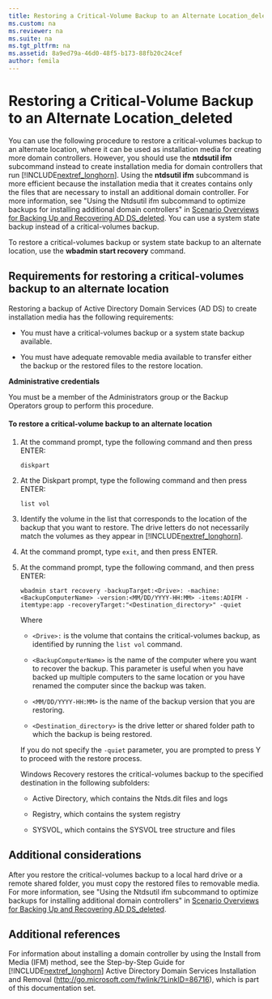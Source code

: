 ```yaml
---
title: Restoring a Critical-Volume Backup to an Alternate Location_deleted
ms.custom: na
ms.reviewer: na
ms.suite: na
ms.tgt_pltfrm: na
ms.assetid: 8a9ed79a-46d0-48f5-b173-88fb20c24cef
author: femila
---
```

# Restoring a Critical-Volume Backup to an Alternate Location_deleted
You can use the following procedure to restore a critical\-volumes backup to an alternate location, where it can be used as installation media for creating more domain controllers. However, you should use the **ntdsutil ifm** subcommand instead to create installation media for domain controllers that run [!INCLUDE[nextref_longhorn](../Token/nextref_longhorn_md.md)]. Using the **ntdsutil ifm** subcommand is more efficient because the installation media that it creates contains only the files that are necessary to install an additional domain controller. For more information, see "Using the Ntdsutil ifm subcommand to optimize backups for installing additional domain controllers" in [Scenario Overviews for Backing Up and Recovering AD DS_deleted](../Topic/Scenario-Overviews-for-Backing-Up-and-Recovering-AD-DS_deleted.md). You can use a system state backup instead of a critical\-volumes backup.  
  
To restore a critical\-volumes backup or system state backup to an alternate location, use the **wbadmin start recovery** command.  
  
## Requirements for restoring a critical\-volumes backup to an alternate location  
Restoring a backup of Active Directory Domain Services \(AD DS\) to create installation media has the following requirements:  
  
-   You must have a critical\-volumes backup or a system state backup available.  
  
-   You must have adequate removable media available to transfer either the backup or the restored files to the restore location.  
  
**Administrative credentials**  
  
You must be a member of the Administrators group or the Backup Operators group to perform this procedure.  
  
#### To restore a critical\-volume backup to an alternate location  
  
1.  At the command prompt, type the following command and then press ENTER:  
  
    ```  
    diskpart  
    ```  
  
2.  At the Diskpart prompt, type the following command and then press ENTER:  
  
    ```  
    list vol  
    ```  
  
3.  Identify the volume in the list that corresponds to the location of the backup that you want to restore. The drive letters do not necessarily match the volumes as they appear in [!INCLUDE[nextref_longhorn](../Token/nextref_longhorn_md.md)].  
  
4.  At the command prompt, type `exit`, and then press ENTER.  
  
5.  At the command prompt, type the following command, and then press ENTER:  
  
    ```  
    wbadmin start recovery -backupTarget:<Drive>: -machine:<BackupComputerName> -version:<MM/DD/YYYY-HH:MM> -items:ADIFM -itemtype:app -recoveryTarget:"<Destination_directory>" -quiet  
    ```  
  
    Where  
  
    -   `<Drive>:` is the volume that contains the critical\-volumes backup, as identified by running the `list vol` command.  
  
    -   `<BackupComputerName>` is the name of the computer where you want to recover the backup. This parameter is useful when you have backed up multiple computers to the same location or you have renamed the computer since the backup was taken.  
  
    -   `<MM/DD/YYYY-HH:MM>` is the name of the backup version that you are restoring.  
  
    -   `<Destination_directory>` is the drive letter or shared folder path to which the backup is being restored.  
  
    If you do not specify the `-quiet` parameter, you are prompted to press Y to proceed with the restore process.  
  
    Windows Recovery restores the critical\-volumes backup to the specified destination in the following subfolders:  
  
    -   Active Directory, which contains the Ntds.dit files and logs  
  
    -   Registry, which contains the system registry  
  
    -   SYSVOL, which contains the SYSVOL tree structure and files  
  
## Additional considerations  
After you restore the critical\-volumes backup to a local hard drive or a remote shared folder, you must copy the restored files to removable media. For more information, see "Using the Ntdsutil ifm subcommand to optimize backups for installing additional domain controllers" in [Scenario Overviews for Backing Up and Recovering AD DS_deleted](../Topic/Scenario-Overviews-for-Backing-Up-and-Recovering-AD-DS_deleted.md).  
  
## Additional references  
For information about installing a domain controller by using the Install from Media \(IFM\) method, see the Step\-by\-Step Guide for [!INCLUDE[nextref_longhorn](../Token/nextref_longhorn_md.md)] Active Directory Domain Services Installation and Removal \([http:\/\/go.microsoft.com\/fwlink\/?LinkID\=86716](http://go.microsoft.com/fwlink/?LinkID=86716)\), which is part of this documentation set.  
  
